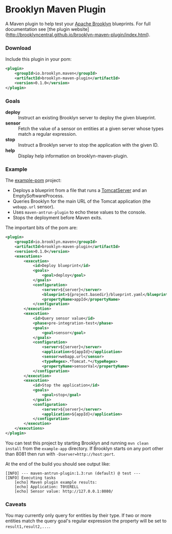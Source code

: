 Brooklyn Maven Plugin
=====================

A Maven plugin to help test your [Apache
Brooklyn](https://brooklyn.incubator.apache.org/) blueprints. For full
documentation see [the plugin website]
(http://brooklyncentral.github.io/brooklyn-maven-plugin/index.html).


### Download

Include this plugin in your pom:
```xml
<plugin>
    <groupId>io.brooklyn.maven</groupId>
    <artifactId>brooklyn-maven-plugin</artifactId>
    <version>0.1.0</version>
</plugin>
```


### Goals

<dl>
<dt><strong>deploy</strong></dt>
<dd>
Instruct an existing Brooklyn server to deploy the given blueprint.
</dd>

<dt><strong>sensor</strong></dt>
<dd>
Fetch the value of a sensor on entities at a given server whose types match
a regular expression.
</dd>

<dt><strong>stop</strong></dt>
<dd>
Instruct a Brooklyn server to stop the application with the given ID.
</dd>

<dt><strong>help</strong></dt>
<dd>
Display help information on brooklyn-maven-plugin.
</dd>
</dl>


### Example

The [example-pom](src/test/projects/example-app/pom.xml) project:

* Deploys a blueprint from a file that runs a
  [TomcatServer](https://brooklyn.incubator.apache.org/learnmore/catalog/entities/brooklyn.entity.webapp.tomcat.TomcatServer.html)
  and an EmptySoftwareProcess.
* Queries Brooklyn for the main URL of the Tomcat application (the
  `webapp.url` sensor).
* Uses `maven-antrun-plugin` to echo these values to the console.
* Stops the deployment before Maven exits.

The important bits of the pom are:
```xml
<plugin>
    <groupId>io.brooklyn.maven</groupId>
    <artifactId>brooklyn-maven-plugin</artifactId>
    <version>0.1.0</version>
    <executions>
        <execution>
            <id>Deploy blueprint</id>
            <goals>
                <goal>deploy</goal>
            </goals>
            <configuration>
                <server>${server}</server>
                <blueprint>${project.basedir}/blueprint.yaml</blueprint>
                <propertyName>appId</propertyName>
            </configuration>
        </execution>
        <execution>
            <id>Query sensor value</id>
            <phase>pre-integration-test</phase>
            <goals>
                <goal>sensor</goal>
            </goals>
            <configuration>
                <server>${server}</server>
                <application>${appId}</application>
                <sensor>webapp.url</sensor>
                <typeRegex>.*Tomcat.*</typeRegex>
                <propertyName>sensorVal</propertyName>
            </configuration>
        </execution>
        <execution>
            <id>Stop the application</id>
            <goals>
                <goal>stop</goal>
            </goals>
            <configuration>
                <server>${server}</server>
                <application>${appId}</application>
            </configuration>
        </execution>
    </executions>
</plugin>
```

You can test this project by starting Brooklyn and running `mvn clean install`
from the `example-app` directory. If Brooklyn starts on any port other than
8081 then run with `-Dserver=http://host:port`.

At the end of the build you should see output like:
```
[INFO] --- maven-antrun-plugin:1.3:run (default) @ test ---
[INFO] Executing tasks
    [echo] Maven plugin example results:
    [echo] Application: T0tERELL
    [echo] Sensor value: http://127.0.0.1:8080/
```


### Caveats

You may currently only query for entities by their type. If two or more
entities match the query goal's regular expression the property will be set to
`result1,result2,...`.

